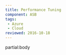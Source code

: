 ```yaml
---
title: Performance Tuning
component: ASB
tags:
 - Azure
 - Cloud
reviewed: 2016-10-18
---
```


partial:body

